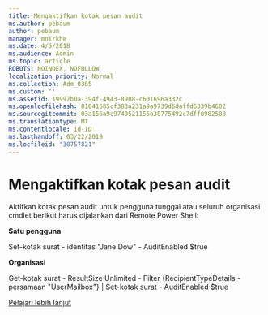 ```yaml
---
title: Mengaktifkan kotak pesan audit
ms.author: pebaum
author: pebaum
manager: mnirkhe
ms.date: 4/5/2018
ms.audience: Admin
ms.topic: article
ROBOTS: NOINDEX, NOFOLLOW
localization_priority: Normal
ms.collection: Adm_O365
ms.custom: ''
ms.assetid: 19997b0a-394f-4943-8908-c601696a332c
ms.openlocfilehash: 81041685cf383a231a9a9739d6daffd6039b4602
ms.sourcegitcommit: 03a156a9c9740521155a30775492c7dff0982588
ms.translationtype: MT
ms.contentlocale: id-ID
ms.lasthandoff: 03/22/2019
ms.locfileid: "30757821"
---
```

# <a name="enable-mailbox-auditing"></a>Mengaktifkan kotak pesan audit

Aktifkan kotak pesan audit untuk pengguna tunggal atau seluruh organisasi cmdlet berikut harus dijalankan dari Remote Power Shell:
  
 **Satu pengguna**
  
Set-kotak surat - identitas "Jane Dow" - AuditEnabled $true
  
 **Organisasi**
  
Get-kotak surat - ResultSize Unlimited - Filter {RecipientTypeDetails - persamaan "UserMailbox"} | Set-kotak surat - AuditEnabled $true
  
[Pelajari lebih lanjut](https://support.office.com/article/aaca8987-5b62-458b-9882-c28476a66918)
  

